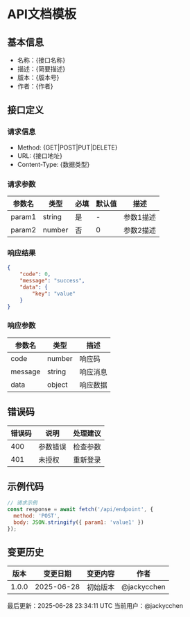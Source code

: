 # API文档模板

## 基本信息
- 名称：{接口名称}
- 描述：{简要描述}
- 版本：{版本号}
- 作者：{作者}

## 接口定义

### 请求信息
- Method: {GET|POST|PUT|DELETE}
- URL: {接口地址}
- Content-Type: {数据类型}

### 请求参数
| 参数名 | 类型 | 必填 | 默认值 | 描述 |
|--------|------|------|--------|------|
| param1 | string | 是 | - | 参数1描述 |
| param2 | number | 否 | 0 | 参数2描述 |

### 响应结果
```json
{
    "code": 0,
    "message": "success",
    "data": {
        "key": "value"
    }
}
```

### 响应参数
| 参数名 | 类型 | 描述 |
|--------|------|------|
| code | number | 响应码 |
| message | string | 响应消息 |
| data | object | 响应数据 |

## 错误码
| 错误码 | 说明 | 处理建议 |
|--------|------|----------|
| 400 | 参数错误 | 检查参数 |
| 401 | 未授权 | 重新登录 |

## 示例代码
```javascript
// 请求示例
const response = await fetch('/api/endpoint', {
  method: 'POST',
  body: JSON.stringify({ param1: 'value1' })
});
```

## 变更历史
| 版本 | 变更日期 | 变更内容 | 作者 |
|------|----------|----------|------|
| 1.0.0 | 2025-06-28 | 初始版本 | @jackycchen |

最后更新：2025-06-28 23:34:11 UTC
当前用户：@jackycchen
```